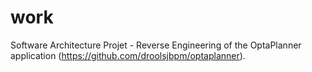 # work
Software Architecture Projet - Reverse Engineering of the OptaPlanner application (https://github.com/droolsjbpm/optaplanner).
